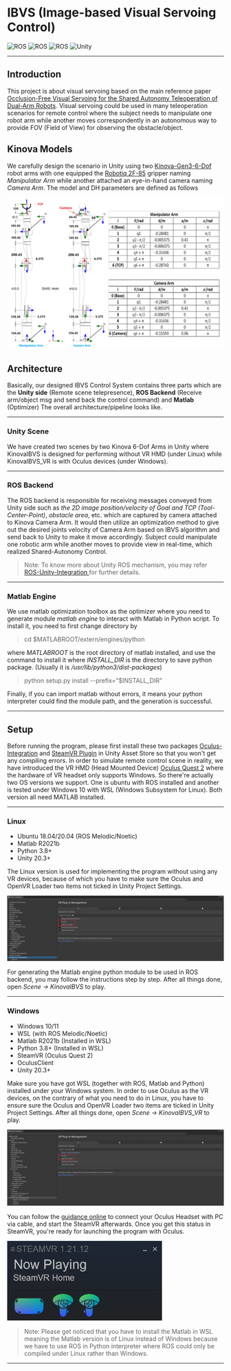 # IBVS (Image-based Visual Servoing Control)

![ROS](https://img.shields.io/badge/ROS-melodic-yellowgreen)
![ROS](https://img.shields.io/badge/ROS-noetic-brightgreen)
![ROS](https://img.shields.io/badge/Windows-10-blue)
![Unity](https://img.shields.io/badge/Unity-2020.2+-lightgrey)

---

## Introduction

This project is about visual servoing based on the main reference paper [Occlusion-Free Visual Servoing for the Shared Autonomy Teleoperation of Dual-Arm Robots](https://ieeexplore.ieee.org/document/8253809).
Visual servoing could be used in many teleoperation scenarios for remote control where the subject needs to manipulate one robot arm
while another moves correspondently in an autonomous way to provide FOV (Field of View) for observing the obstacle/object.

## Kinova Models

We carefully design the scenario in Unity using two [Kinova-Gen3-6-Dof](https://www.kinovarobotics.com/product/gen3-robots) robot arms
with one equipped the [Robotiq 2F-85](https://robotiq.com/products/2f85-140-adaptive-robot-gripper) gripper naming *Manipulator Arm* while another attached an eye-in-hand camera naming *Camera Arm*. The model and DH parameters are defined as follows <p align="center"><img src="Image/Kinova Model/Kinova Model.png" width="720"/></p>

## Architecture

Basically, our designed IBVS Control System contains three parts which are the **Unity side** (Remote scene telepresence), **ROS Backend** (Receive arm/object msg and send back the control command) and **Matlab** (Optimizer) 
The overall architecture/pipeline looks like.

---

### Unity Scene

We have created two scenes by two Kinova 6-Dof Arms in Unity where KinovaIBVS is designed for performing without VR HMD (under Linux)
while KinovaIBVS_VR is with Oculus devices (under Windows).

--- 

### ROS Backend

The ROS backend is responsible for receiving messages conveyed from Unity side such as *the 2D image position/velocity of Goal and TCP (Tool-Center-Point)*, *obstacle area*, etc. which are captured by camera attached to Kinova Camera Arm.
It would then utilize an optimization method to give out the desired joints velocity of Camera Arm based on IBVS algorithm and send back to Unity to make it move accordingly. Subject could manipulate one robotic arm while another moves to provide view in real-time, which realized Shared-Autonomy Control. 

> Note: To know more about Unity ROS mechanism, you may refer [ROS-Unity-Integration ](https://github.com/Unity-Technologies/Unity-Robotics-Hub/blob/main/tutorials/ros_unity_integration/README.md) for further details.

---

### Matlab Engine 

We use matlab optimization toolbox as the optimizer where you need to generate module *matlab engine* to interact with Matlab in Python script.
To install it, you need to first change directory by

> cd $MATLABROOT/extern/engines/python

where *MATLABROOT* is the root directory of matlab installed, and use the command to install it where *INSTALL_DIR* is the directory to save python package. (Usually it is */usr/lib/python3/dist-packages*)

> python setup.py install --prefix="$INSTALL_DIR"

Finally, if you can import matlab without errors, it means your python interpreter could find the module path, and the generation is successful.

---

## Setup

Before running the program, please first install these two packages [Oculus-Integration](https://assetstore.unity.com/packages/tools/integration/oculus-integration-82022) and [SteamVR Plugin](https://assetstore.unity.com/packages/tools/integration/steamvr-plugin-32647) in Unity Asset Store so that you won't get any compiling errors. 
In order to simulate remote control scene in reality, we have introduced the VR HMD (Head Mounted Device) [Oculus Quest 2](https://www.oculus.com/quest-2/) where the hardware of VR headset only supports Windows. So there're actually two OS versions we support.
One is ubuntu with ROS installed and another is tested under Windows 10 with WSL (Windows Subsystem for Linux). Both version all need MATLAB installed.

---

### Linux

- Ubuntu 18.04/20.04 (ROS Melodic/Noetic)
- Matlab R2021b
- Python 3.8+
- Unity 20.3+

The Linux version is used for implementing the program without using any VR devices, because of which you have to make
sure the Oculus and OpenVR Loader two items not ticked in Unity Project Settings.

<img src="Image/OS Version/Linux/untick.png"/>

For generating the Matlab engine python module to be used in ROS backend, you may follow the instructions step by step.
After all things done, open *Scene -> KinovaIBVS* to play.

---

### Windows

- Windows 10/11 
- WSL (with ROS Melodic/Noetic)
- Matlab R2021b (Installed in WSL)
- Python 3.8+ (Installed in WSL)
- SteamVR (Oculus Quest 2)
- OculusClient
- Unity 20.3+

Make sure you have got WSL (together with ROS, Matlab and Python) installed under your Windows system. In order to use Oculus as the VR devices, on the contrary of what you need to do in Linux, you have to ensure
sure the Oculus and OpenVR Loader two items are ticked in Unity Project Settings. After all things done, open *Scene -> KinovaIBVS_VR* to play.

<img src="Image/OS Version/Windows/tick.png"/>

You can follow the [guidance online]("https://www.tomsguide.com/how-to/how-to-connect-oculus-quest-2-to-a-pc") to connect your Oculus Headset with PC via cable, and start the SteamVR afterwards. Once you get this status in SteamVR, you're ready for launching the program with Oculus.

<img src="Image/Oculus/SteamVR.png" width="360"/>

> Note: Please get noticed that you have to install the Matlab in WSL meaning the Matlab version is of Linux instead of Windows because 
> we have to use ROS in Python interpreter where ROS could only be compiled under Linux rather than Windows.

---
